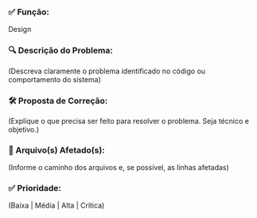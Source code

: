 ### ✅ Função:
Design

### 🔍 Descrição do Problema:
(Descreva claramente o problema identificado no código ou comportamento do sistema)

### 🛠️ Proposta de Correção:
(Explique o que precisa ser feito para resolver o problema. Seja técnico e objetivo.)

### 📂 Arquivo(s) Afetado(s):
(Informe o caminho dos arquivos e, se possível, as linhas afetadas)

### ✅ Prioridade:
(Baixa | Média | Alta | Crítica)
